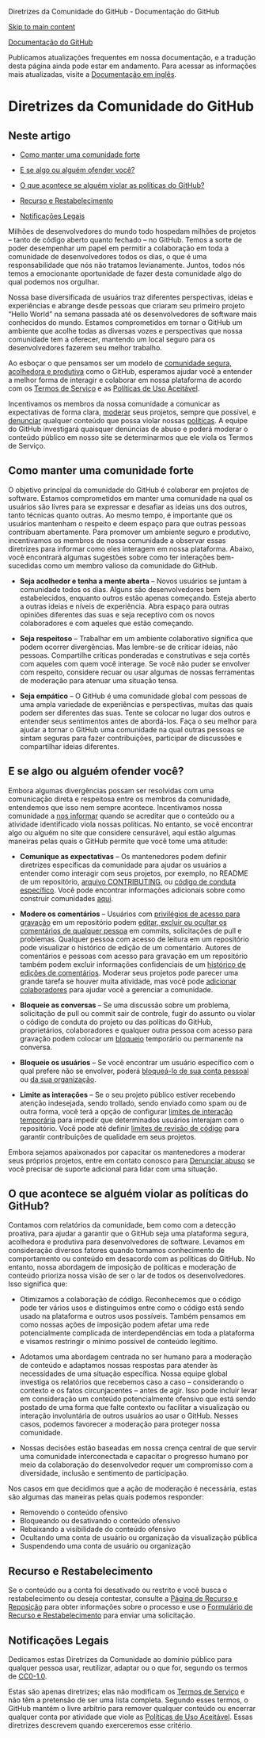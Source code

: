 Diretrizes da Comunidade do GitHub - Documentação do GitHub

[Skip to main content](#main-content)

[](/pt)[Documentação do GitHub](/pt)

Publicamos atualizações frequentes em nossa documentação, e a tradução desta página ainda pode estar em andamento. Para acessar as informações mais atualizadas, visite a [Documentação em inglês](/en).

Diretrizes da Comunidade do GitHub
==========

Neste artigo
----------

* [Como manter uma comunidade forte](#como-manter-uma-comunidade-forte)

* [E se algo ou alguém ofender você?](#e-se-algo-ou-alguém-ofender-você)

* [O que acontece se alguém violar as políticas do GitHub?](#o-que-acontece-se-alguém-violar-as-políticas-do-github)

* [Recurso e Restabelecimento](#recurso-e-restabelecimento)

* [Notificações Legais](#notificações-legais)

Milhões de desenvolvedores do mundo todo hospedam milhões de projetos – tanto de código aberto quanto fechado – no GitHub. Temos a sorte de poder desempenhar um papel em permitir a colaboração em toda a comunidade de desenvolvedores todos os dias, o que é uma responsabilidade que nós não tratamos levianamente. Juntos, todos nós temos a emocionante oportunidade de fazer desta comunidade algo do qual podemos nos orgulhar.

Nossa base diversificada de usuários traz diferentes perspectivas, ideias e experiências e abrange desde pessoas que criaram seu primeiro projeto “Hello World” na semana passada até os desenvolvedores de software mais conhecidos do mundo. Estamos comprometidos em tornar o GitHub um ambiente que acolhe todas as diversas vozes e perspectivas que nossa comunidade tem a oferecer, mantendo um local seguro para os desenvolvedores fazerem seu melhor trabalho.

Ao esboçar o que pensamos ser um modelo de [comunidade segura, acolhedora e produtiva](https://opensource.guide/building-community/) como o GitHub, esperamos ajudar você a entender a melhor forma de interagir e colaborar em nossa plataforma de acordo com os [Termos de Serviço](/pt/github/site-policy/github-terms-of-service) e as [Políticas de Uso Aceitável](/pt/github/site-policy/github-acceptable-use-policies).

Incentivamos os membros da nossa comunidade a comunicar as expectativas de forma clara, [moderar](#what-if-something-or-someone-offends-you) seus projetos, sempre que possível, e [denunciar](https://github.com/contact/report-abuse) qualquer conteúdo que possa violar nossas [políticas](/pt/github/site-policy/github-terms-of-service). A equipe do GitHub investigará quaisquer denúncias de abuso e poderá moderar o conteúdo público em nosso site se determinarmos que ele viola os Termos de Serviço.

[](#como-manter-uma-comunidade-forte)[]()Como manter uma comunidade forte
----------

O objetivo principal da comunidade do GitHub é colaborar em projetos de software. Estamos comprometidos em manter uma comunidade na qual os usuários são livres para se expressar e desafiar as ideias uns dos outros, tanto técnicas quanto outras. Ao mesmo tempo, é importante que os usuários mantenham o respeito e deem espaço para que outras pessoas contribuam abertamente. Para promover um ambiente seguro e produtivo, incentivamos os membros de nossa comunidade a observar essas diretrizes para informar como eles interagem em nossa plataforma. Abaixo, você encontrará algumas sugestões sobre como ter interações bem-sucedidas como um membro valioso da comunidade do GitHub.

* **Seja acolhedor e tenha a mente aberta** – Novos usuários se juntam à comunidade todos os dias. Alguns são desenvolvedores bem estabelecidos, enquanto outros estão apenas começando. Esteja aberto a outras ideias e níveis de experiência. Abra espaço para outras opiniões diferentes das suas e seja receptivo com os novos colaboradores e com aqueles que estão começando.

* **Seja respeitoso** – Trabalhar em um ambiente colaborativo significa que podem ocorrer divergências. Mas lembre-se de criticar ideias, não pessoas. Compartilhe críticas ponderadas e construtivas e seja cortês com aqueles com quem você interage. Se você não puder se envolver com respeito, considere recuar ou usar algumas de nossas ferramentas de moderação para atenuar uma situação tensa.

* **Seja empático** – O GitHub é uma comunidade global com pessoas de uma ampla variedade de experiências e perspectivas, muitas das quais podem ser diferentes das suas. Tente se colocar no lugar dos outros e entender seus sentimentos antes de abordá-los. Faça o seu melhor para ajudar a tornar o GitHub uma comunidade na qual outras pessoas se sintam seguras para fazer contribuições, participar de discussões e compartilhar ideias diferentes.

[](#e-se-algo-ou-alguém-ofender-você)[]()E se algo ou alguém ofender você?
----------

Embora algumas divergências possam ser resolvidas com uma comunicação direta e respeitosa entre os membros da comunidade, entendemos que isso nem sempre acontece. Incentivamos nossa comunidade a [nos informar](https://support.github.com/contact/report-abuse?category=report-abuse&report=other&report_type=unspecified) quando se acreditar que o conteúdo ou a atividade identificado viola nossas políticas. No entanto, se você encontrar algo ou alguém no site que considere censurável, aqui estão algumas maneiras pelas quais o GitHub permite que você tome uma atitude:

* **Comunique as expectativas** – Os mantenedores podem definir diretrizes específicas da comunidade para ajudar os usuários a entender como interagir com seus projetos, por exemplo, no README de um repositório, [arquivo CONTRIBUTING](/pt/articles/setting-guidelines-for-repository-contributors), ou [código de conduta específico](/pt/articles/adding-a-code-of-conduct-to-your-project). Você pode encontrar informações adicionais sobre como construir comunidades [aqui](/pt/communities).

* **Modere os comentários** – Usuários com [privilégios de acesso para gravação](/pt/articles/repository-permission-levels-for-an-organization) em um repositório podem [editar, excluir ou ocultar os comentários de qualquer pessoa](/pt/communities/moderating-comments-and-conversations/managing-disruptive-comments) em commits, solicitações de pull e problemas. Qualquer pessoa com acesso de leitura em um repositório pode visualizar o histórico de edição de um comentário. Autores de comentários e pessoas com acesso para gravação em um repositório também podem excluir informações confidenciais de um [histórico de edições de comentários](/pt/communities/moderating-comments-and-conversations/tracking-changes-in-a-comment). Moderar seus projetos pode parecer uma grande tarefa se houver muita atividade, mas você pode [adicionar colaboradores](/pt/account-and-profile/setting-up-and-managing-your-personal-account-on-github/managing-personal-account-settings/permission-levels-for-a-personal-account-repository#collaborator-access-for-a-repository-owned-by-a-personal-account) para ajudar você a gerenciar a comunidade.

* **Bloqueie as conversas** – Se uma discussão sobre um problema, solicitação de pull ou commit sair de controle, fugir do assunto ou violar o código de conduta do projeto ou das políticas do GitHub, proprietários, colaboradores e qualquer outra pessoa com acesso para gravação podem colocar um [bloqueio](/pt/articles/locking-conversations) temporário ou permanente na conversa.

* **Bloqueie os usuários** – Se você encontrar um usuário específico com o qual prefere não se envolver, poderá [bloqueá-lo de sua conta pessoal](/pt/articles/blocking-a-user-from-your-personal-account) ou [da sua organização](/pt/articles/blocking-a-user-from-your-organization).

* **Limite as interações** – Se o seu projeto público estiver recebendo atenção indesejada, sendo trollado, sendo enviado como spam ou de outra forma, você terá a opção de configurar [limites de interação temporária](/pt/communities/moderating-comments-and-conversations/limiting-interactions-in-your-repository) para impedir que determinados usuários interajam com o repositório. Você pode até definir [limites de revisão de código](https://github.blog/2021-11-01-github-keeps-getting-better-for-open-source-maintainers/#preventing-drive-by-pull-request-approvals-and-requested-changes) para garantir contribuições de qualidade em seus projetos.

Embora sejamos apaixonados por capacitar os mantenedores a moderar seus próprios projetos, entre em contato conosco para [Denunciar abuso](https://github.com/contact/report-abuse) se você precisar de suporte adicional para lidar com uma situação.

[](#o-que-acontece-se-alguém-violar-as-políticas-do-github)[]()O que acontece se alguém violar as políticas do GitHub?
----------

Contamos com relatórios da comunidade, bem como com a detecção proativa, para ajudar a garantir que o GitHub seja uma plataforma segura, acolhedora e produtiva para desenvolvedores de software. Levamos em consideração diversos fatores quando tomamos conhecimento de comportamento ou conteúdo em desacordo com as políticas do GitHub. No entanto, nossa abordagem de imposição de políticas e moderação de conteúdo prioriza nossa visão de ser o lar de todos os desenvolvedores. Isso significa que:

* Otimizamos a colaboração de código. Reconhecemos que o código pode ter vários usos e distinguimos entre como o código está sendo usado na plataforma e outros usos possíveis. Também pensamos em como nossas ações de imposição podem afetar uma rede potencialmente complicada de interdependências em toda a plataforma e visamos restringir o mínimo possível de conteúdo legítimo.

* Adotamos uma abordagem centrada no ser humano para a moderação de conteúdo e adaptamos nossas respostas para atender às necessidades de uma situação específica. Nossa equipe global investiga os relatórios que recebemos caso a caso – considerando o contexto e os fatos circunjacentes – antes de agir. Isso pode incluir levar em consideração um conteúdo potencialmente ofensivo que está sendo postado de uma forma que falte contexto ou facilitar a visualização ou interação involuntária de outros usuários ao usar o GitHub. Nesses casos, podemos favorecer a moderação para proteger nossa comunidade.

* Nossas decisões estão baseadas em nossa crença central de que servir uma comunidade interconectada e capacitar o progresso humano por meio da colaboração do desenvolvedor requer um compromisso com a diversidade, inclusão e sentimento de participação.

Nos casos em que decidimos que a ação de moderação é necessária, estas são algumas das maneiras pelas quais podemos responder:

* Removendo o conteúdo ofensivo
* Bloqueando ou desativando o conteúdo ofensivo
* Rebaixando a visibilidade do conteúdo ofensivo
* Ocultando uma conta de usuário ou organização da visualização pública
* Suspendendo uma conta de usuário ou organização

[](#recurso-e-restabelecimento)[]()Recurso e Restabelecimento
----------

Se o conteúdo ou a conta foi desativado ou restrito e você busca o restabelecimento ou deseja contestar, consulte a [Página de Recurso e Reposição](/pt/site-policy/acceptable-use-policies/github-appeal-and-reinstatement) para obter informações sobre o processo e use o [Formulário de Recurso e Restabelecimento](https://support.github.com/contact/reinstatement) para enviar uma solicitação.

[](#notificações-legais)[]()Notificações Legais
----------

Dedicamos estas Diretrizes da Comunidade ao domínio público para qualquer pessoa usar, reutilizar, adaptar ou o que for, segundo os termos de [CC0-1.0](https://creativecommons.org/publicdomain/zero/1.0/).

Estas são apenas diretrizes; elas não modificam os [Termos de Serviço](/pt/articles/github-terms-of-service) e não têm a pretensão de ser uma lista completa. Segundo esses termos, o GitHub mantém o livre arbítrio para remover qualquer conteúdo ou encerrar qualquer conta por atividade que viole as [Políticas de Uso Aceitável](/pt/articles/github-acceptable-use-policies). Essas diretrizes descrevem quando exerceremos esse critério.
